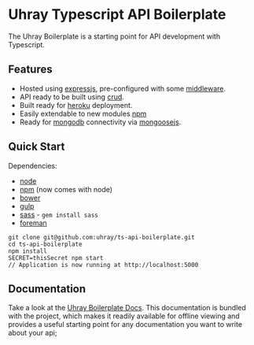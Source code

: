 Uhray Typescript API Boilerplate
===============

The Uhray Boilerplate is a starting point for API development with Typescript. 

## Features

* Hosted using [expressjs](http://expressjs.com), pre-configured with some [middleware](http://expressjs.com/4x/api.html#middleware).
* API ready to be built using [crud](https://github.com/uhray/crud.git).
* Built ready for [heroku](https://heroku.com) deployment.
* Easily extendable to new modules [npm](http://npmjs.org)
* Ready for [mongodb](http://www.mongodb.org/) connectivity via [mongoosejs](http://mongoosejs.com/).

## Quick Start

Dependencies:
* [node](http://nodejs.org/)
* [npm](https://www.npmjs.org/) (now comes with node)
* [bower](http://bower.io/)
* [gulp](https://github.com/gulpjs/gulp/blob/master/docs/getting-started.md#getting-started)
* [sass](http://sass-lang.com/) - `gem install sass`
* [foreman](https://github.com/ddollar/foreman)

```
git clone git@github.com:uhray/ts-api-boilerplate.git
cd ts-api-boilerplate
npm install
SECRET=thisSecret npm start
// Application is now running at http://localhost:5000
```

## Documentation

Take a look at the [Uhray Boilerplate Docs](doc/boilerplate.md). This documentation is bundled with the project, which makes it readily available for offline viewing and provides a useful starting point for any documentation you want to write about your api;
